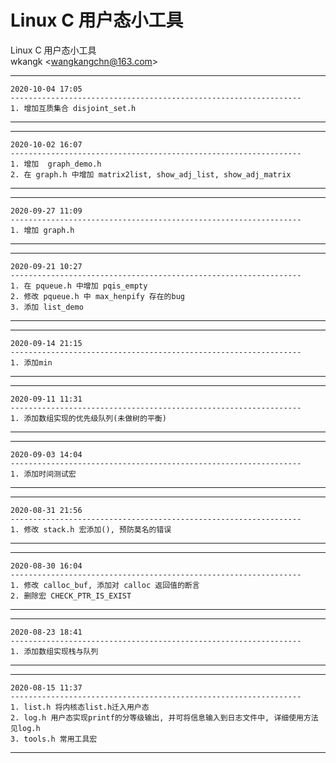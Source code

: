 # Linux C 用户态小工具
Linux C 用户态小工具  
wkangk <<wangkangchn@163.com>>  

*********************************************************************  
    2020-10-04 17:05  
    -----------------------------------------------------------------  
    1. 增加互质集合 disjoint_set.h  
*********************************************************************  
    
*********************************************************************  
    2020-10-02 16:07  
    -----------------------------------------------------------------  
    1. 增加  graph_demo.h
    2. 在 graph.h 中增加 matrix2list, show_adj_list, show_adj_matrix     
*********************************************************************  
    
*********************************************************************  
    2020-09-27 11:09  
    -----------------------------------------------------------------  
    1. 增加 graph.h    
*********************************************************************  
    
*********************************************************************  
    2020-09-21 10:27  
    -----------------------------------------------------------------  
    1. 在 pqueue.h 中增加 pqis_empty
    2. 修改 pqueue.h 中 max_henpify 存在的bug
    3. 添加 list_demo  
*********************************************************************  
  
*********************************************************************  
    2020-09-14 21:15  
    -----------------------------------------------------------------  
    1. 添加min    
*********************************************************************  
   
*********************************************************************  
    2020-09-11 11:31  
    -----------------------------------------------------------------  
    1. 添加数组实现的优先级队列(未做树的平衡)  
*********************************************************************  
    
*********************************************************************  
    2020-09-03 14:04  
    -----------------------------------------------------------------  
    1. 添加时间测试宏     
*********************************************************************  

*********************************************************************  
    2020-08-31 21:56
    -----------------------------------------------------------------   
    1. 修改 stack.h 宏添加(), 预防莫名的错误    
*********************************************************************  

*********************************************************************  
    2020-08-30 16:04  
    -----------------------------------------------------------------   
    1. 修改 calloc_buf, 添加对 calloc 返回值的断言  
    2. 删除宏 CHECK_PTR_IS_EXIST  
*********************************************************************  

*********************************************************************  
    2020-08-23 18:41  
    -----------------------------------------------------------------   
    1. 添加数组实现栈与队列  
*********************************************************************  

*********************************************************************  
    2020-08-15 11:37  
    -----------------------------------------------------------------   
    1. list.h 将内核态list.h迁入用户态  
    2. log.h 用户态实现printf的分等级输出, 并可将信息输入到日志文件中, 详细使用方法见log.h  
    3. tools.h 常用工具宏    
*********************************************************************